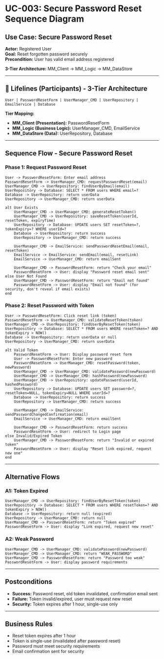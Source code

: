 # UC-003: Secure Password Reset Sequence Diagram

## Use Case: Secure Password Reset
**Actor:** Registered User  
**Goal:** Reset forgotten password securely  
**Precondition:** User has valid email address registered  

**3-Tier Architecture:** MM_Client → MM_Logic → MM_DataStore

---

## 🎯 **Lifelines (Participants) - 3-Tier Architecture**

```
User | PasswordResetForm | UserManager_CMD | UserRepository | EmailService | Database
```

**Tier Mapping:**
- **MM_Client (Presentation):** PasswordResetForm
- **MM_Logic (Business Logic):** UserManager_CMD, EmailService
- **MM_DataStore (Data):** UserRepository, Database

---

## Sequence Flow - Secure Password Reset

### **Phase 1: Request Password Reset**
```
User -> PasswordResetForm: Enter email address
PasswordResetForm -> UserManager_CMD: requestPasswordReset(email)
UserManager_CMD -> UserRepository: findUserByEmail(email)
UserRepository -> Database: SELECT * FROM users WHERE email=?
Database -> UserRepository: return userData
UserRepository -> UserManager_CMD: return userData

alt User Exists
    UserManager_CMD -> UserManager_CMD: generateResetToken()
    UserManager_CMD -> UserRepository: saveResetToken(userId, resetToken, expiryTime)
    UserRepository -> Database: UPDATE users SET resetToken=?, tokenExpiry=? WHERE userId=?
    Database -> UserRepository: return success
    UserRepository -> UserManager_CMD: return success
    
    UserManager_CMD -> EmailService: sendPasswordResetEmail(email, resetToken)
    EmailService -> EmailService: sendEmail(email, resetLink)
    EmailService -> UserManager_CMD: return emailSent
    
    UserManager_CMD -> PasswordResetForm: return "Check your email"
    PasswordResetForm -> User: display "Password reset email sent"
else User Not Found
    UserManager_CMD -> PasswordResetForm: return "Email not found"
    PasswordResetForm -> User: display "Email not found" (for security, don't reveal if email exists)
end
```

### **Phase 2: Reset Password with Token**
```
User -> PasswordResetForm: Click reset link (token)
PasswordResetForm -> UserManager_CMD: validateResetToken(token)
UserManager_CMD -> UserRepository: findUserByResetToken(token)
UserRepository -> Database: SELECT * FROM users WHERE resetToken=? AND tokenExpiry > NOW()
Database -> UserRepository: return userData or null
UserRepository -> UserManager_CMD: return userData

alt Valid Token
    PasswordResetForm -> User: Display password reset form
    User -> PasswordResetForm: Enter new password
    PasswordResetForm -> UserManager_CMD: resetPassword(token, newPassword)
    UserManager_CMD -> UserManager_CMD: validatePassword(newPassword)
    UserManager_CMD -> UserManager_CMD: hashPassword(newPassword)
    UserManager_CMD -> UserRepository: updatePassword(userId, hashedPassword)
    UserRepository -> Database: UPDATE users SET password=?, resetToken=NULL, tokenExpiry=NULL WHERE userId=?
    Database -> UserRepository: return success
    UserRepository -> UserManager_CMD: return success
    
    UserManager_CMD -> EmailService: sendPasswordChangedConfirmation(email)
    EmailService -> UserManager_CMD: return emailSent
    
    UserManager_CMD -> PasswordResetForm: return success
    PasswordResetForm -> User: redirect to Login page
else Invalid/Expired Token
    UserManager_CMD -> PasswordResetForm: return "Invalid or expired token"
    PasswordResetForm -> User: display "Reset link expired, request new one"
end
```

---

## Alternative Flows

### A1: Token Expired
```
UserManager_CMD -> UserRepository: findUserByResetToken(token)
UserRepository -> Database: SELECT * FROM users WHERE resetToken=? AND tokenExpiry > NOW()
Database -> UserRepository: return null (expired)
UserRepository -> UserManager_CMD: return null
UserManager_CMD -> PasswordResetForm: return "Token expired"
PasswordResetForm -> User: display "Link expired, request new reset"
```

### A2: Weak Password
```
UserManager_CMD -> UserManager_CMD: validatePassword(newPassword)
UserManager_CMD -> UserManager_CMD: return "WEAK_PASSWORD"
UserManager_CMD -> PasswordResetForm: return "Password too weak"
PasswordResetForm -> User: display password requirements
```

---

## Postconditions
- **Success:** Password reset, old token invalidated, confirmation email sent
- **Failure:** Token invalid/expired, user must request new reset
- **Security:** Token expires after 1 hour, single-use only

---

## Business Rules
- Reset token expires after 1 hour
- Token is single-use (invalidated after password reset)
- Password must meet security requirements
- Email confirmation sent for security

